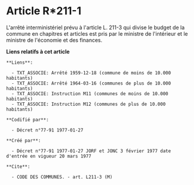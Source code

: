 # Article R*211-1

L'arrêté interministériel prévu à l'article L. 211-3 qui divise le budget de la commune en chapitres et articles est pris par
le ministre de l'intérieur et le ministre de l'économie et des finances.

**Liens relatifs à cet article**

	**Liens**:

	  - TXT_ASSOCIE: Arrêté 1959-12-18 (commune de moins de 10.000 habitants)
	  - TXT_ASSOCIE: Arrêté 1964-03-16 (communes de plus de 10.000 habitants)
	  - TXT_ASSOCIE: Instruction M11 (communes de moins de 10.000 habitants)
	  - TXT_ASSOCIE: Instruction M12 (communes de plus de 10.000 habitants)

	**Codifié par**:

	  - Décret n°77-91 1977-01-27

	**Créé par**:

	  - Décret n°77-91 1977-01-27 JORF et JONC 3 février 1977 date d'entrée en vigueur 20 mars 1977

	**Cite**:

	  - CODE DES COMMUNES. - art. L211-3 (M)

